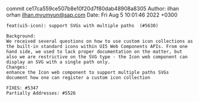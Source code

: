 commit ce17ca559ce507b8e10f20d7f80dab48908a8305
Author: ilhan orhan <ilhan.myumyun@sap.com>
Date:   Fri Aug 5 10:01:46 2022 +0300

    feat(ui5-icon): support SVGs with multiple paths  (#5630)
    
    Background:
    We received several questions on how to use custom icon collections as the built-in standard icons within UI5 Web Components APIs. From one hand side, we used to lack proper documentation on the matter, but also we are restrictive on the SVG type - the Icon web component can display an SVG with a single path only.
    Changes:
    enhance the Icon web component to support multiple paths SVGs
    document how one can register a custom icon collection
    
    FIXES: #5347
    Partially Addresses: #5526
